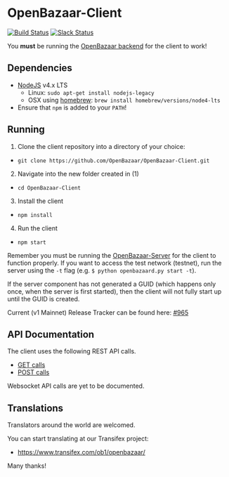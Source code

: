 # OpenBazaar-Client

[![Build Status](https://travis-ci.org/OpenBazaar/OpenBazaar-Client.svg)](https://travis-ci.org/OpenBazaar/OpenBazaar-Client)
[![Slack Status](http://slack.openbazaar.org/badge.svg)](https://slack.openbazaar.org)

You **must** be running the [OpenBazaar backend](https://github.com/OpenBazaar/OpenBazaar-Server) for the client to work!

Dependencies
-----------

- [NodeJS](https://nodejs.org/en/) v4.x LTS
  - Linux: `sudo apt-get install nodejs-legacy`
  - OSX using [homebrew](http://brew.sh/): `brew install homebrew/versions/node4-lts`
- Ensure that `npm` is added to your `PATH`!

Running
-------

1. Clone the client repository into a directory of your choice:
  - `git clone https://github.com/OpenBazaar/OpenBazaar-Client.git`
2. Navigate into the new folder created in (1)
  - `cd OpenBazaar-Client`
3. Install the client
  - `npm install`
4. Run the client
  - `npm start`

Remember you must be running the [OpenBazaar-Server](https://github.com/OpenBazaar/OpenBazaar-Server) for the client to function properly. If you want to access the test network (testnet), run the server using the `-t` flag (e.g. `$ python openbazaard.py start -t`).

If the server component has not generated a GUID (which happens only once, when the server is first started), then the client will not fully start up until the GUID is created.

Current (v1 Mainnet) Release Tracker can be found here: [#965](https://github.com/OpenBazaar/OpenBazaar-Client/issues/965)

API Documentation
-----------
The client uses the following REST API calls.
- [GET calls](https://gist.github.com/drwasho/742505589f62f6aa98b4)
- [POST calls](https://gist.github.com/drwasho/bd4b28a5a07c5a952e2f)

Websocket API calls are yet to be documented.

Translations
-----------
Translators around the world are welcomed.

You can start translating at our Transifex project:

- https://www.transifex.com/ob1/openbazaar/

Many thanks!
